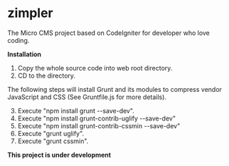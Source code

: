 zimpler
=======

The Micro CMS project based on CodeIgniter for developer who love coding.

**Installation**

1. Copy the whole source code into web root directory.
2. CD to the directory.

The following steps will install Grunt and its modules to compress vendor 
JavaScript and CSS (See Gruntfile.js for more details).

3. Execute "npm install grunt --save-dev".
4. Execute "npm install grunt-contrib-uglify --save-dev"
5. Execute "npm install grunt-contrib-cssmin --save-dev"
6. Execute "grunt uglify".
7. Execute "grunt cssmin".

**This project is under development**